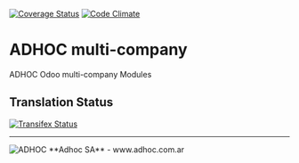 [![Coverage Status](https://coveralls.io/repos/ingadhoc/multi-company/badge.png?branch=13.0)](https://coveralls.io/r/ingadhoc/multi-company?branch=13.0)
[![Code Climate](https://codeclimate.com/github/ingadhoc/multi-company/badges/gpa.svg)](https://codeclimate.com/github/ingadhoc/multi-company)

# ADHOC multi-company

ADHOC Odoo multi-company Modules

[//]: # (addons)
[//]: # (end addons)

Translation Status
------------------
[![Transifex Status](https://www.transifex.com/projects/p/ingadhoc-multi-company-13-0/chart/image_png)](https://www.transifex.com/projects/p/ingadhoc-multi-company-13-0)

----

<img alt="ADHOC" src="http://fotos.subefotos.com/83fed853c1e15a8023b86b2b22d6145bo.png" />
**Adhoc SA** - www.adhoc.com.ar
